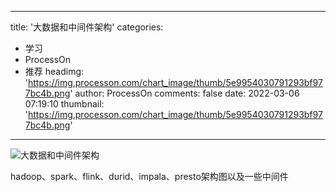 
---
title: '大数据和中间件架构'
categories: 
 - 学习
 - ProcessOn
 - 推荐
headimg: 'https://img.processon.com/chart_image/thumb/5e9954030791293bf977bc4b.png'
author: ProcessOn
comments: false
date: 2022-03-06 07:19:10
thumbnail: 'https://img.processon.com/chart_image/thumb/5e9954030791293bf977bc4b.png'
---

<div>   
<img class="thumb" alt="大数据和中间件架构" src="https://img.processon.com/chart_image/thumb/5e9954030791293bf977bc4b.png" referrerpolicy="no-referrer">
<p>hadoop、spark、flink、durid、impala、presto架构图以及一些中间件</p>  
</div>
            